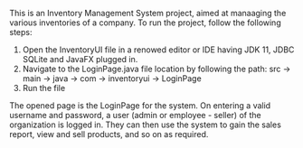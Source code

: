 This is an Inventory Management System project, aimed at manaaging the various inventories of a company. 
To run the project, follow the following steps:
1. Open the InventoryUI file in a renowed editor or IDE having JDK 11, JDBC SQLite and JavaFX plugged in.
2. Navigate to the LoginPage.java file location by following the path:
   src -> main -> java -> com -> inventoryui -> LoginPage
3. Run the file

The opened page is the LoginPage for the system. On entering a valid username and password, a user (admin or employee - seller) of the organization is logged in. 
They can then use the system to gain the sales report, view and sell products, and so on as required. 
